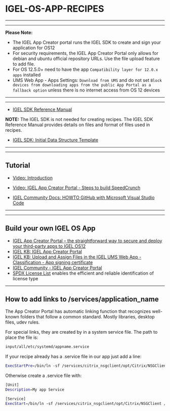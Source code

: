 # IGEL-OS-APP-RECIPES

-----

-----

**Please Note:** 

- The IGEL App Creator portal runs the IGEL SDK to create and sign your application for OS12
- For security requirements, the IGEL App Creator Portal only allows for debian and ubuntu official repository URLs. Use the file upload feature to add file.
- For OS 12.5.0+ need to have the app `Compatibility layer for 12.0.x apps` installed
- UMS Web App - Apps Settings: `Download from UMS` and do not set `Block devices from downloading apps from the public App Portal as a fallback option` unless there is no internet access from OS 12 devices

-----

-----

- [IGEL SDK Reference Manual](utils/IGEL-SDK-Reference-Manual.pdf)

**NOTE:**  The IGEL SDK is not needed for creating recipes. The IGEL SDK Reference Manual provides details on files and format of files used in recipes.

- <a href="utils/igelpkg-new-template-1.0.0.zip" download> IGEL SDK: Initial Data Structure Template</a>

-----

-----

## Tutorial

- [Video: Introduction](utils/videos/01-HOWTO-Introduction.mp4?raw=true)

- [Video: IGEL App Creator Portal - Steps to build SpeedCrunch](https://igel-community.github.io/IGEL-Docs-v02/Docs/HOWTO-Channel-Demos/#igel-app-creator-portal-steps-to-build-speedcrunch)

- [IGEL Community Docs: HOWTO GitHub with Microsoft Visual Studio Code](https://igel-community.github.io/IGEL-Docs-v02/Docs/HOWTO-GitHub-with-VS-Code/)

-----

-----

## Build your own IGEL OS App 

- [IGEL App Creator Portal – the straightforward way to secure and deploy your third-party apps to IGEL OS12](https://www.igel.com/blog/igel-app-creator-portal-the-straightforward-way-to-secure-and-deploy-your-third-party-apps-to-igel-os12/)
- [IGEL KB: IGEL App Creator Portal](https://kb.igel.com/igel-app-creator/current/igel-app-creator-portal)
- [IGEL KB: Upload and Assign Files in the IGEL UMS Web App - Classification - App signing certificate](https://kb.igel.com/en/universal-management-suite/12.05.100/upload-and-assign-files-in-the-igel-ums-web-app)
- [IGEL Community - IGEL App Creator Portal](https://igel-community.github.io/IGEL-Docs-v02/Docs/HOWTO-Add-Applications/#igel-app-creator-portal)
- [SPDX License List](https://spdx.org/licenses/) enables the efficient and reliable identification of license type

-----

## How to add links to /services/application_name

The App Creator Portal has automatic linking function that recognizes well-known folders that follow a common standard. Mostly libraries, desktop files, udev rules.

For special links, they are created by in a system service file. The path to place the file is:

```bash linenums="1"
input/all/etc/systemd/appname.service
```

If your recipe already has a .service file in our app just add a line:

```bash linenums="1"
ExecStartPre=/bin/ln -sf /services/citrix_nsgclient/opt/Citrix/NSGClient /opt/Citrix/NSGClient
```

Otherwise create a .service file with:

```bash linenums="1"
[Unit]
Description=My app Service

[Service]
ExecStart=/bin/ln -sf /services/citrix_nsgclient/opt/Citrix/NSGClient /opt/Citrix/NSGClient
```
